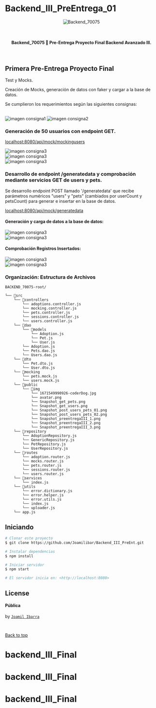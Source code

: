 # Backend_III_PreEntrega_01

<div align="center" id="top"> 
  <img src="./src/public/img/avatar.png" alt="Backend_70075" />

&#xa0;

  <!-- <a href="https://backend_70075.netlify.app">Demo</a> -->
</div>
<!-- 
<h1 align="center">1era Pre-entrega - Backend_70075</h1>

<p align="center">
  <img alt="Github top language" src="https://img.shields.io/github/languages/top/{{joamilibar}}/backend_70065?color=56BEB8">

  <img alt="Github language count" src="https://img.shields.io/github/languages/count/{{joamilibar}}/backend_70065?color=56BEB8">

  <img alt="Repository size" src="https://img.shields.io/github/repo-size/{{joamilibar}}/backend_70065?color=56BEB8">

  <img alt="License" src="https://img.shields.io/github/license/{{joamilibar}}/backend_70065?color=56BEB8">
 -->
  <!-- <img alt="Github issues" src="https://img.shields.io/github/issues/{{YOUR_GITHUB_USERNAME}}/backend_70065?color=56BEB8" /> -->

  <!-- <img alt="Github forks" src="https://img.shields.io/github/forks/{{YOUR_GITHUB_USERNAME}}/backend_70065?color=56BEB8" /> -->

  <!-- <img alt="Github stars" src="https://img.shields.io/github/stars/{{YOUR_GITHUB_USERNAME}}/backend_70065?color=56BEB8" /> -->
</p>

<!-- Status -->

<h4 align="center">
	  Backend_70075 🚀 Pre-Entrega Proyecto Final Backend Avanzado III.  
</h4>

<br>

## Primera Pre-Entrega Proyecto Final

Test y Mocks.

Creación de Mocks, generación de datos con faker y cargar a la base de datos.

Se cumplieron los requerimientos según las siguientes consignas:

  <br>

<img alt="imagen consigna1" src="./src/public/img/Snapshot_preentregaIII_1.png">
<img alt="imagen consigna2" src="./src/public/img/Snapshot_preentregaIII_2.png">

### Generación de 50 usuarios con endpoint GET.

[localhost:8080/api/mock/mockingusers](http://localhost:8080/api/mock/mockingusers)

<img alt="imagen consigna3" src="./src/public/img/Snapshot_mockingusers_50.png">

<br>

<img alt="imagen consigna3" src="./src/public/img/Snapshot_mockingusers_50_navegador.png">

<br>

<img alt="imagen consigna3" src="./src/public/img/Snapshot_preentregaIII_3.png">

### Desarrollo de endpoint /generatedata y comprobación mediante servicios GET de users y pets.

Se desarrollo endpoint POST llamado '/generatedata' que recibe parámetros numéricos "users" y "pets" (cambiados por userCount y petsCount) para generar e insertar en la base de datos.

[localhost:8080/api/mock/generatedata](http://localhost:8080/api/mock/generatedata)

#### Generación y carga de datos a la base de datos:

<img alt="imagen consigna3" src="./src/public/img/Snapshot_post_users_pets_01.png">
<br>
<img alt="imagen consigna3" src="./src/public/img/Snapshot_post_users_pets_02.png">

#### Comprobación Registros Insertados:

<img alt="imagen consigna3" src="./src/public/img/Snapshot_get_users.png">
<br>
<img alt="imagen consigna3" src="./src/public/img/Snapshot_get_pets.png">

### Organización: Estructura de Archivos

    BACKEND_70075-root/

```
└── 📁src
    └── 📁controllers
        └── adoptions.controller.js
        └── mocking.controller.js
        └── pets.controller.js
        └── sessions.controller.js
        └── users.controller.js
    └── 📁dao
        └── 📁models
            └── Adoption.js
            └── Pet.js
            └── User.js
        └── Adoption.js
        └── Pets.dao.js
        └── Users.dao.js
    └── 📁dto
        └── Pet.dto.js
        └── User.dto.js
    └── 📁mocking
        └── pets.mock.js
        └── users.mock.js
    └── 📁public
        └── 📁img
            └── 1671549990926-coderDog.jpg
            └── avatar.png
            └── Snapshot_get_pets.png
            └── Snapshot_get_users.png
            └── Snapshot_post_users_pets_01.png
            └── Snapshot_post_users_pets_02.png
            └── Snapshot_preentregaIII_1.png
            └── Snapshot_preentregaIII_2.png
            └── Snapshot_preentregaIII_3.png
    └── 📁repository
        └── AdoptionRepository.js
        └── GenericRepository.js
        └── PetRepository.js
        └── UserRepository.js
    └── 📁routes
        └── adoption.router.js
        └── mocks.router.js
        └── pets.router.js
        └── sessions.router.js
        └── users.router.js
    └── 📁services
        └── index.js
    └── 📁utils
        └── error.dictionary.js
        └── error.helper.js
        └── error.utils.js
        └── index.js
        └── uploader.js
    └── app.js
```

## Iniciando

```bash
# Clonar este proyecto
$ git clone https://github.com/Joamilibar/Backend_III_PreEnt.git

# Instalar dependencias
$ npm install

# Iniciar servidor
$ npm start

# El servidor inicia en: <http://localhost:8080>
```

## License

#### Pública

<!-- This project is under license from MIT. For more details, see the [LICENSE](LICENSE.md) file. -->

by <a href="https://github.com/Joamilibar/Backend_III_PreEnt.git" target="_blank">`Joamil Ibarra`</a>

&#xa0;

<a href="#top">Back to top</a>
# backend_III_Final
# backend_III_Final
# backend_III_Final
